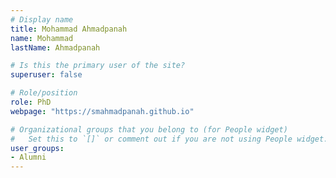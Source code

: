 ```yaml
---
# Display name
title: Mohammad Ahmadpanah
name: Mohammad
lastName: Ahmadpanah

# Is this the primary user of the site?
superuser: false

# Role/position
role: PhD
webpage: "https://smahmadpanah.github.io"

# Organizational groups that you belong to (for People widget)
#   Set this to `[]` or comment out if you are not using People widget.
user_groups:
- Alumni
---
```

